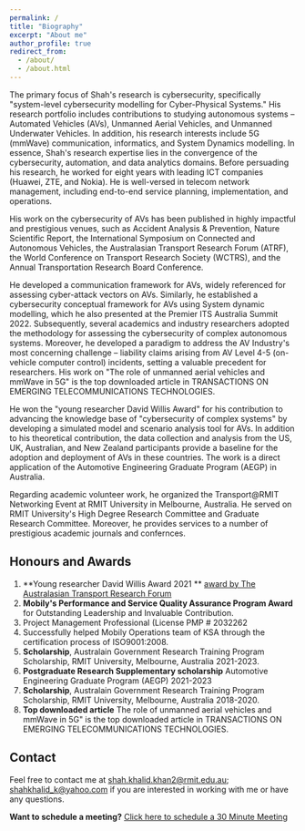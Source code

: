 ```yaml
---
permalink: /
title: "Biography"
excerpt: "About me"
author_profile: true
redirect_from: 
  - /about/
  - /about.html
---
```


 <!--#  ${\color{red}{I\ am\ actively\ looking\ for\ faculty\ positions}}$ -->

<!--  #  ${\color{red}{I\ am\ actively\ looking\ for\ tenure-track\ faculty\ positions}}$ -->


<!-- Usman Naseem is expected to complete his Ph.D. by the end of 2022 from the [The University of Sydney, Australia](https://www.sydney.edu.au/engineering/schools/school-of-computer-science.html), under the supervision of [Prof. Jinman Kim](https://www.sydney.edu.au/engineering/about/our-people/academic-staff/jinman-kim.html), [Prof. Adam G. Dunn](https://www.sydney.edu.au/medicine-health/about/our-people/academic-staff/adam-dunn.html), and [Dr. Matloob Khushi](https://www.sydney.edu.au/engineering/about/our-people/academic-staff/matloob-khushi.html).  Usman obtained his Masters in Analytics (Research) from the [University of Technology Sydney, Australia](https://www.uts.edu.au/about/faculty-engineering-and-information-technology/computer-science), under the supervision of [Prof. Longbing Cao](https://profiles.uts.edu.au/Longbing.Cao) and [Prof. Kaska Musial](https://profiles.uts.edu.au/Katarzyna.Musial-Gabrys).
 -->

The primary focus of Shah's research is cybersecurity, specifically "system-level cybersecurity modelling for Cyber-Physical Systems." His research portfolio includes contributions to studying autonomous systems – Automated Vehicles (AVs), Unmanned Aerial Vehicles, and Unmanned Underwater Vehicles. In addition, his research interests include 5G (mmWave) communication, informatics, and System Dynamics modelling. In essence, Shah's research expertise lies in the convergence of the cybersecurity, automation, and data analytics domains. Before persuading his research, he worked for eight years with leading ICT companies (Huawei, ZTE, and Nokia). He is well-versed in telecom network management, including end-to-end service planning, implementation, and operations.


His work on the cybersecurity of AVs has been published in highly impactful and prestigious venues, such as Accident Analysis & Prevention, Nature Scientific Report, the International Symposium on Connected and Autonomous Vehicles, the Australasian Transport Research Forum (ATRF), the World Conference on Transport Research Society (WCTRS), and the Annual Transportation Research Board Conference.


He developed a communication framework for AVs, widely referenced for assessing cyber-attack vectors on AVs. Similarly, he established a cybersecurity conceptual framework for AVs using System dynamic modelling, which he also presented at the Premier ITS Australia Summit 2022. Subsequently, several academics and industry researchers adopted the methodology for assessing the cybersecurity of complex autonomous systems. Moreover, he developed a paradigm to address the AV Industry's most concerning challenge – liability claims arising from AV Level 4-5 (on-vehicle computer control) incidents, setting a valuable precedent for researchers. His work on "The role of unmanned aerial vehicles and mmWave in 5G" is the top downloaded article in TRANSACTIONS ON EMERGING TELECOMMUNICATIONS TECHNOLOGIES.


He won the "young researcher David Willis Award" for his contribution to advancing the knowledge base of "cybersecurity of complex systems" by developing a simulated model and scenario analysis tool for AVs. In addition to his theoretical contribution, the data collection and analysis from the US, UK, Australian, and New Zealand participants provide a baseline for the adoption and deployment of AVs in these countries. The work is a direct application of the Automotive Engineering Graduate Program (AEGP) in Australia.


Regarding academic volunteer work, he organized the Transport@RMIT Networking Event at RMIT University in Melbourne, Australia. He served on RMIT University's High Degree Research Committee and Graduate Research Committee. Moreover, he provides services to a number of prestigious academic journals and confernces.




<!-- Usman Naseem is a Ph.D. candidate at the [School of Computer Science, The University of Sydney, Australia](https://www.sydney.edu.au/engineering/schools/school-of-computer-science.html), under the supervision of [Prof. Jinman Kim](https://www.sydney.edu.au/engineering/about/our-people/academic-staff/jinman-kim.html), [Prof. Adam G. Dunn](https://www.sydney.edu.au/medicine-health/about/our-people/academic-staff/adam-dunn.html), and [Dr. Matloob Khushi](https://www.sydney.edu.au/engineering/about/our-people/academic-staff/matloob-khushi.html).  Usman obtained his Masters in Analytics (Research) from the [School of Computer Science, University of Technology Sydney, Australia](https://www.uts.edu.au/about/faculty-engineering-and-information-technology/computer-science), in 2020 under the supervision of [Prof. Longbing Cao](https://profiles.uts.edu.au/Longbing.Cao) and [Prof. Kaska Musial](https://profiles.uts.edu.au/Katarzyna.Musial-Gabrys). Before joining academia, he worked in leading ICT companies like [Alcatel-Lucent](https://www.al-enterprise.com/en) and [Nokia](https://www.nokia.com/networks/) for 9+ years in various roles. Usman is also a Research Associate at the Telehealth and Technology Center, Nepean Hospital, Australia.
 -->
<!-- His primary research is in the intersection of **machine learning** and **natural language processing** for _social media analytics_ and _biomedical/health informatics_. 
 -->
<!-- His research aims to improve data-driven decision support algorithms -->

<!-- extract unstructured information from clinical records and social media postings to elucidate data patterns, trends, and relationships that can aid the discovery process in pharmacoepidemiology, clinical research, and public health monitoring and surveillance.

improve to improve data-driven decision support algorithms ata science and analytics-driven decision-support. 

health literacy, evidence-informed decision making, and health behaviors by monitoring how evidence and misinformation are taken up in different communities
 -->

<!-- His main research interests include Natural Language Processing and Machine Learning, with a focus on Social-Media Analysis, Computational Health Informatics, and Medical Image Analysis.   -->

<!-- My research question is around how we can improve the text represnetation to understand useful insights from user-genrated text from the text, I 
This is the front page of a website that is powered by the [academicpages template](https://github.com/academicpages/academicpages.github.io) and hosted on GitHub pages. [GitHub pages](https://pages.github.com) is a free service in which websites are built and hosted from code and data stored in a GitHub repository, automatically updating when a new commit is made to the respository. This template was forked from the [Minimal Mistakes Jekyll Theme](https://mmistakes.github.io/minimal-mistakes/) created by Michael Rose, and then extended to support the kinds of content that academics have: publications, talks, teaching, a portfolio, blog posts, and a dynamically-generated CV. You can fork [this repository](https://github.com/academicpages/academicpages.github.io) right now, modify the configuration and markdown files, add your own PDFs and other content, and have your own site for free, with no ads! An older version of this template powers my own personal website at [stuartgeiger.com](http://stuartgeiger.com), which uses [this Github repository](https://github.com/staeiou/staeiou.github.io). -->

## Honours and Awards

<!-- A data-driven personal website -->


1. **Young researcher David Willis Award 2021 ** [award by The Australasian Transport Research Forum](https://australasiantransportresearchforum.org.au/history-of-the-atrf/)
2. **Mobily's Performance and Service Quality Assurance Program Award** for Outstanding Leadership and Invaluable Contribution.
3. Project Management Professional (License PMP # 2032262
4. Successfully helped Mobily Operations team of KSA through the certification process of ISO9001:2008.
5. **Scholarship**, Australain Government Research Training Program Scholarship, RMIT University, Melbourne, Australia  2021-2023.
6. **Postgraduate Research Supplementary scholarship** Automotive Engineering Graduate Program (AEGP) 2021-2023
8. **Scholarship**, Australain Government Research Training Program Scholarship, RMIT University, Melbourne, Australia 2018-2020.
9. **Top downloaded article** The role of unmanned aerial vehicles and mmWave in 5G" is the top downloaded article in TRANSACTIONS ON EMERGING TELECOMMUNICATIONS TECHNOLOGIES.


<!-- 7. **Nominated for Best Transactions Paper Award** by IEEE SMC Society  -->


<!-- 5. 6. 4. **NBMLHD Board Chair's Quality Award in Research and Innovation 2021**, "Understanding Patients' Sentiments in remote care settings", Nepean Blue Mountains Local Health District (NBMLHD), Sydney, NSW, 2020. -->
<!-- **Collaboration** -->



## Contact

Feel free to contact me at shah.khalid.khan2@rmit.edu.au; shahkhalid_k@yahoo.com if you are interested in working with me or have any questions.

<!-- <script type="text/javascript" async src="https://static.zcal.co/embed/v1/embed.js"></script> -->

**Want to schedule a meeting?** <a href="https://zcal.co/i/eKQ5SiB_">Click here to schedule a 30 Minute Meeting</a>
<!-- <div class="zcal-inline-widget"><a href="https://zcal.co/i/eKQ5SiB_">Click here to schedule a 30 Minute Meeting - Schedule a meeting</a></div> -->
<!-- **For meeting** -->
<!--  <div class="zcal-inline-widget"><a href="https://zcal.co/i/eKQ5SiB_">30 Minute Meeting - Schedule a meeting</a></div> -->



<!-- Like many other Jekyll-based GitHub Pages templates, academicpages makes you separate the website's content from its form. The content & metadata of your website are in structured markdown files, while various other files constitute the theme, specifying how to transform that content & metadata into HTML pages. You keep these various markdown (.md), YAML (.yml), HTML, and CSS files in a public GitHub repository. Each time you commit and push an update to the repository, the [GitHub pages](https://pages.github.com/) service creates static HTML pages based on these files, which are hosted on GitHub's servers free of charge.

Many of the features of dynamic content management systems (like Wordpress) can be achieved in this fashion, using a fraction of the computational resources and with far less vulnerability to hacking and DDoSing. You can also modify the theme to your heart's content without touching the content of your site. If you get to a point where you've broken something in Jekyll/HTML/CSS beyond repair, your markdown files describing your talks, publications, etc. are safe. You can rollback the changes or even delete the repository and start over -- just be sure to save the markdown files! Finally, you can also write scripts that process the structured data on the site, such as [this one](https://github.com/academicpages/academicpages.github.io/blob/master/talkmap.ipynb) that analyzes metadata in pages about talks to display [a map of every location you've given a talk](https://academicpages.github.io/talkmap.html).

Getting started
======
1. Register a GitHub account if you don't have one and confirm your e-mail (required!)
1. Fork [this repository](https://github.com/academicpages/academicpages.github.io) by clicking the "fork" button in the top right. 
1. Go to the repository's settings (rightmost item in the tabs that start with "Code", should be below "Unwatch"). Rename the repository "[your GitHub username].github.io", which will also be your website's URL.
1. Set site-wide configuration and create content & metadata (see below -- also see [this set of diffs](http://archive.is/3TPas) showing what files were changed to set up [an example site](https://getorg-testacct.github.io) for a user with the username "getorg-testacct")
1. Upload any files (like PDFs, .zip files, etc.) to the files/ directory. They will appear at https://[your GitHub username].github.io/files/example.pdf.  
1. Check status by going to the repository settings, in the "GitHub pages" section

Site-wide configuration
------
The main configuration file for the site is in the base directory in [_config.yml](https://github.com/academicpages/academicpages.github.io/blob/master/_config.yml), which defines the content in the sidebars and other site-wide features. You will need to replace the default variables with ones about yourself and your site's github repository. The configuration file for the top menu is in [_data/navigation.yml](https://github.com/academicpages/academicpages.github.io/blob/master/_data/navigation.yml). For example, if you don't have a portfolio or blog posts, you can remove those items from that navigation.yml file to remove them from the header. 

Create content & metadata
------
For site content, there is one markdown file for each type of content, which are stored in directories like _publications, _talks, _posts, _teaching, or _pages. For example, each talk is a markdown file in the [_talks directory](https://github.com/academicpages/academicpages.github.io/tree/master/_talks). At the top of each markdown file is structured data in YAML about the talk, which the theme will parse to do lots of cool stuff. The same structured data about a talk is used to generate the list of talks on the [Talks page](https://academicpages.github.io/talks), each [individual page](https://academicpages.github.io/talks/2012-03-01-talk-1) for specific talks, the talks section for the [CV page](https://academicpages.github.io/cv), and the [map of places you've given a talk](https://academicpages.github.io/talkmap.html) (if you run this [python file](https://github.com/academicpages/academicpages.github.io/blob/master/talkmap.py) or [Jupyter notebook](https://github.com/academicpages/academicpages.github.io/blob/master/talkmap.ipynb), which creates the HTML for the map based on the contents of the _talks directory).

**Markdown generator**

I have also created [a set of Jupyter notebooks](https://github.com/academicpages/academicpages.github.io/tree/master/markdown_generator
) that converts a CSV containing structured data about talks or presentations into individual markdown files that will be properly formatted for the academicpages template. The sample CSVs in that directory are the ones I used to create my own personal website at stuartgeiger.com. My usual workflow is that I keep a spreadsheet of my publications and talks, then run the code in these notebooks to generate the markdown files, then commit and push them to the GitHub repository.

How to edit your site's GitHub repository
------
Many people use a git client to create files on their local computer and then push them to GitHub's servers. If you are not familiar with git, you can directly edit these configuration and markdown files directly in the github.com interface. Navigate to a file (like [this one](https://github.com/academicpages/academicpages.github.io/blob/master/_talks/2012-03-01-talk-1.md) and click the pencil icon in the top right of the content preview (to the right of the "Raw | Blame | History" buttons). You can delete a file by clicking the trashcan icon to the right of the pencil icon. You can also create new files or upload files by navigating to a directory and clicking the "Create new file" or "Upload files" buttons. 

Example: editing a markdown file for a talk
![Editing a markdown file for a talk](/images/editing-talk.png)

For more info
------
More info about configuring academicpages can be found in [the guide](https://academicpages.github.io/markdown/). The [guides for the Minimal Mistakes theme](https://mmistakes.github.io/minimal-mistakes/docs/configuration/) (which this theme was forked from) might also be helpful. -->
